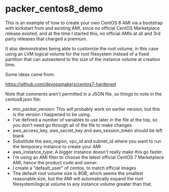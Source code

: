 # packer_centos8_demo #

This is an example of how to create your own CentOS 8 AMI via a bootstrap with kickstart from and existing AMI, since no official CentOS Marketplace release existed, and at the time I started this, no official AMIs at all and 3rd party releases that charged a premium.

It also demonstrates being able to customize the root volume, in this case using an LVM logical volume for the root filesystem instead of a fixed partition that can autoextend to the size of the instance volume at creation time.

Some ideas came from:

https://github.com/devopsmakers/centos7-hardened

Note that comments aren't permitted in a JSON file, so things to note in the centos8.json file:

- min_packer_version: This will probably work on earlier version, but this is the version I happened to be using.
- I've defined a number of variables to use later in the file at the top, so you don't need go through all of the file to make changes
- aws_access_key, aws_secret_key and aws_session_token should be left blank
- Substitute the aws_region, vpc_id and subnet_id where you want to run the temporary instance to create your AMI
- aws_instance_type: A bigger instance doesn't really make this go faster.
- I'm using an AMI filter to choose the latest official CentOS 7 Marketplace AMI, hence the product code and owner.
- I create a "default_user" of centos, to match official images
- The default root volume size is 8GB, which seems the smallest reasonable size, but the AMI will automatically expand the root filesystem/logical volume to any instance volume greater than that.


